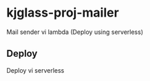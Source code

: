 # kjglass-proj-mailer

Mail sender vi lambda (Deploy using serverless)

## Deploy

Deploy vi serverless
